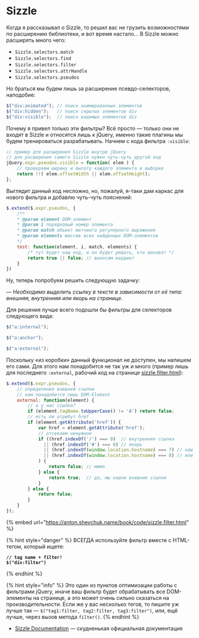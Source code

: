 # Sizzle

Когда я рассказывал о Sizzle, то решил вас не грузить возможностями по расширению библиотеки, и вот время настало… В Sizzle можно расширять много чего:

* `Sizzle.selectors.match`
* `Sizzle.selectors.find`
* `Sizzle.selectors.filter`
* `Sizzle.selectors.attrHandle`
* `Sizzle.selectors.pseudos`

Но браться мы будем лишь за расширение псевдо-селекторов, наподобие:

```javascript
$("div:animated"); // поиск анимированных элементов
$("div:hidden");   // поиск скрытых элементов div
$("div:visible");  // поиск видимых элементов div
```

Почему я привел только эти фильтры? Всё просто — только они не входят в Sizzle и относятся лишь к jQuery, именно такие плагины мы будем тренироваться разрабатывать. Начнем с кода фильтра `:visible`:

```javascript
// пример для расширения Sizzle внутри jQuery
// для расширения самого Sizzle нужен чуть-чуть другой код
jQuery.expr.pseudos.visible = function( elem ) {
    // проверяем ширину и высоту каждого элемента в выборке
    return !!( elem.offsetWidth || elem.offsetHeight);
};
```

Выглядит данный код несложно, но, пожалуй, я-таки дам каркас для нового фильтра и добавлю чуть-чуть пояснений:

```javascript
$.extend($.expr.pseudos, {
    /**
    * @param element DOM-элемент
    * @param i порядковый номер элемента
    * @param match объект матчинга регулярного выражения
    * @param elements массив всех найденных DOM-элементов
    */
    test: function(element, i, match, elements) {
        /* тут будет наш код, и он будет решать, кто виноват */
        return true || false; // выносим вердикт
    }
})
```

Ну, теперь попробуем решить следующую задачку:

_— Необходимо выделить ссылку в тексте в зависимости от её типа: внешняя, внутренняя или якорь на странице._

Для решения лучше всего подошли бы фильтры для селекторов следующего вида:

```javascript
$("a:internal");

$("a:anchor");

$("a:external");
```

Поскольку «из коробки» данный функционал не доступен, мы напишем его сами. Для этого нам понадобится не так уж и много (пример лишь для последнего `:external`, рабочий код на странице [sizzle.filter.html](https://anton.shevchuk.name/book/code/sizzle.filter.html)):

```javascript
$.extend($.expr.pseudos, {
    // определения внешней ссылки
    // нам понадобится лишь DOM-Element
    external: function(element) {
        // а у нас ссылка?
        if (element.tagName.toUpperCase() != 'A') return false;
        // есть ли атрибут href
        if (element.getAttribute('href')) {
            var href = element.getAttribute('href');
            // отсекаем ненужное
            if ((href.indexOf('/') === 0)  // внутренняя ссылка
              || (href.indexOf('#') === 0) // якорь
              || (href.indexOf(window.location.hostname) === 7) // наш домен по http://
              || (href.indexOf(window.location.hostname) === 8) // или https://
            ) {
                return false; // мимо
            } else {
                return true;  // да, мы нашли внешние ссылки
            }
        } else {
            return false;
        }
    }
});
```

{% embed url="https://anton.shevchuk.name/book/code/sizzle.filter.html" %}

{% hint style="danger" %}
ВСЕГДА используйте фильтр вместе с HTML-тегом, который ищете:

<pre class="language-javascript"><code class="lang-javascript"><strong>// tag name + filter!
</strong><strong>$("div:filter")
</strong></code></pre>
{% endhint %}

{% hint style="info" %}
Это один из пунктов оптимизации работы с фильтрами jQuery, иначе ваш фильтр будет обрабатывать все DOM-элементы на странице, а это может очень сильно сказаться на производительности. Если же у вас несколько тегов, то пишите уж лучше так — `$("tag1:filter, tag2:filter, tag3:filter")`, или, ещё лучше, через вызов метода `filter()`.
{% endhint %}

* [Sizzle Documentation](https://github.com/jquery/sizzle/wiki/) — скудненькая официальная документация
